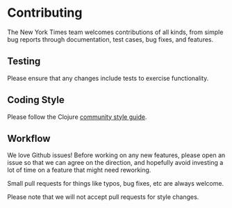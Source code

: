 Contributing
============

The New York Times team welcomes contributions of all kinds, from simple bug
reports through documentation, test cases, bug fixes, and features.

Testing
-------

Please ensure that any changes include tests to exercise functionality.


Coding Style
------------

Please follow the Clojure [community style guide][1].


Workflow
--------

We love Github issues! Before working on any new features, please open an issue
so that we can agree on the direction, and hopefully avoid investing a lot of
time on a feature that might need reworking.

Small pull requests for things like typos, bug fixes, etc are always welcome.

Please note that we will not accept pull requests for style changes.


[1]: https://guide.clojure.style/
